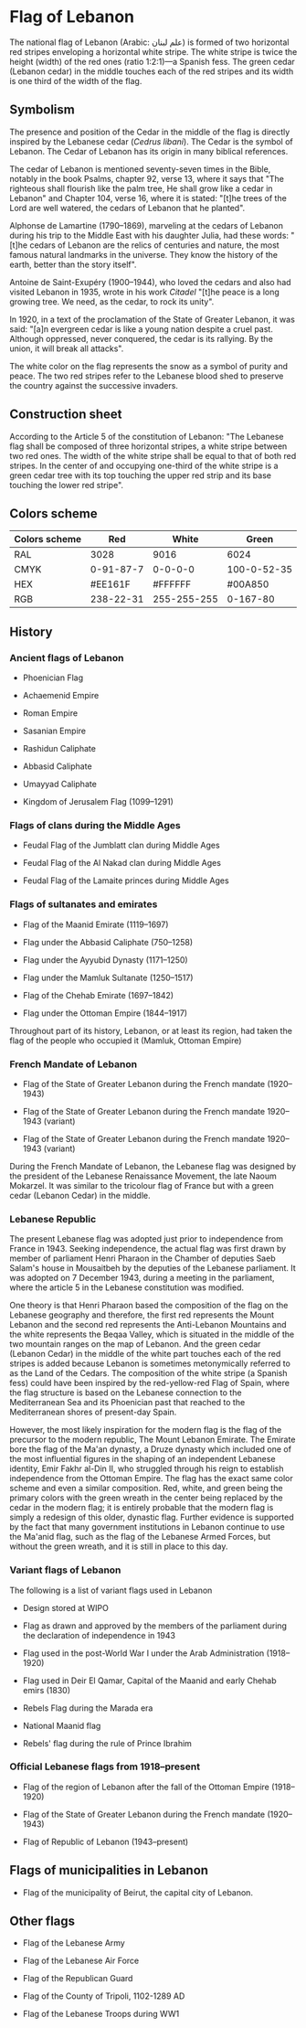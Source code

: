# Flag of Lebanon

The national flag of Lebanon (Arabic: علم لبنان) is formed of two horizontal red stripes enveloping a horizontal white stripe. The white stripe is twice the height (width) of the red ones (ratio 1:2:1)—a Spanish fess. The green cedar (Lebanon cedar) in the middle touches each of the red stripes and its width is one third of the width of the flag.

## Symbolism

The presence and position of the Cedar in the middle of the flag is directly inspired by the Lebanese cedar (*Cedrus libani*). The Cedar is the symbol of Lebanon. The Cedar of Lebanon has its origin in many biblical references.

The cedar of Lebanon is mentioned seventy-seven times in the Bible, notably in the book Psalms, chapter 92, verse 13, where it says that "The righteous shall flourish like the palm tree, He shall grow like a cedar in Lebanon" and Chapter 104, verse 16, where it is stated: "[t]he trees of the Lord are well watered, the cedars of Lebanon that he planted".

Alphonse de Lamartine (1790–1869), marveling at the cedars of Lebanon during his trip to the Middle East with his daughter Julia, had these words: "[t]he cedars of Lebanon are the relics of centuries and nature, the most famous natural landmarks in the universe. They know the history of the earth, better than the story itself".

Antoine de Saint-Exupéry (1900–1944), who loved the cedars and also had visited Lebanon in 1935, wrote in his work *Citadel* "[t]he peace is a long growing tree. We need, as the cedar, to rock its unity".

In 1920, in a text of the proclamation of the State of Greater Lebanon, it was said: "[a]n evergreen cedar is like a young nation despite a cruel past. Although oppressed, never conquered, the cedar is its rallying. By the union, it will break all attacks".

The white color on the flag represents the snow as a symbol of purity and peace. The two red stripes refer to the Lebanese blood shed to preserve the country against the successive invaders.

## Construction sheet

According to the Article 5 of the constitution of Lebanon: "The Lebanese flag shall be composed of three horizontal stripes, a white stripe between two red ones. The width of the white stripe shall be equal to that of both red stripes. In the center of and occupying one-third of the white stripe is a green cedar tree with its top touching the upper red strip and its base touching the lower red stripe".

## Colors scheme

|  Colors scheme | Red       | White       | Green       |
| -------------- | --------- | ----------- | ----------- |
| RAL            | 3028      | 9016        | 6024        |
| CMYK           | 0-91-87-7 | 0-0-0-0     | 100-0-52-35 |
| HEX            | #EE161F   | #FFFFFF     | #00A850     |
| RGB            | 238-22-31 | 255-255-255 | 0-167-80    |

## History

### Ancient flags of Lebanon

- Phoenician Flag

- Achaemenid Empire

- Roman Empire

- Sasanian Empire

- Rashidun Caliphate

- Abbasid Caliphate

- Umayyad Caliphate

- Kingdom of Jerusalem Flag (1099–1291)

### Flags of clans during the Middle Ages

- Feudal Flag of the Jumblatt clan during Middle Ages

- Feudal Flag of the Al Nakad clan during Middle Ages

- Feudal Flag of the Lamaite princes during Middle Ages

### Flags of sultanates and emirates

- Flag of the Maanid Emirate (1119–1697)

- Flag under the Abbasid Caliphate (750–1258)

- Flag under the Ayyubid Dynasty (1171–1250)

- Flag under the Mamluk Sultanate (1250–1517)

- Flag of the Chehab Emirate (1697–1842)

- Flag under the Ottoman Empire (1844–1917)

Throughout part of its history, Lebanon, or at least its region, had taken the flag of the people who occupied it (Mamluk, Ottoman Empire)

### French Mandate of Lebanon

-  Flag of the State of Greater Lebanon during the French mandate (1920–1943)

-  Flag of the State of Greater Lebanon during the French mandate 1920–1943 (variant)

-   Flag of the State of Greater Lebanon during the French mandate 1920–1943 (variant)

During the French Mandate of Lebanon, the Lebanese flag was designed by the president of the Lebanese Renaissance Movement, the late Naoum Mokarzel. It was similar to the tricolour flag of France but with a green cedar (Lebanon Cedar) in the middle.

### Lebanese Republic

The present Lebanese flag was adopted just prior to independence from France in 1943. Seeking independence, the actual flag was first drawn by member of parliament Henri Pharaon in the Chamber of deputies Saeb Salam's house in Mousaitbeh by the deputies of the Lebanese parliament. It was adopted on 7 December 1943, during a meeting in the parliament, where the article 5 in the Lebanese constitution was modified.

One theory is that Henri Pharaon based the composition of the flag on the Lebanese geography and therefore, the first red represents the Mount Lebanon and the second red represents the Anti-Lebanon Mountains and the white represents the Beqaa Valley, which is situated in the middle of the two mountain ranges on the map of Lebanon. And the green cedar (Lebanon Cedar) in the middle of the white part touches each of the red stripes is added because Lebanon is sometimes metonymically referred to as the Land of the Cedars. The composition of the white stripe (a Spanish fess) could have been inspired by the red-yellow-red Flag of Spain, where the flag structure is based on the Lebanese connection to the Mediterranean Sea and its Phoenician past that reached to the Mediterranean shores of present-day Spain.

However, the most likely inspiration for the modern flag is the flag of the precursor to the modern republic, The Mount Lebanon Emirate. The Emirate bore the flag of the Ma'an dynasty, a Druze dynasty which included one of the most influential figures in the shaping of an independent Lebanese identity, Emir Fakhr al-Din II, who struggled through his reign to establish independence from the Ottoman Empire. The flag has the exact same color scheme and even a similar composition. Red, white, and green being the primary colors with the green wreath in the center being replaced by the cedar in the modern flag; it is entirely probable that the modern flag is simply a redesign of this older, dynastic flag. Further evidence is supported by the fact that many government institutions in Lebanon continue to use the Ma'anid flag, such as the flag of the Lebanese Armed Forces, but without the green wreath, and it is still in place to this day.

### Variant flags of Lebanon

The following is a list of variant flags used in Lebanon

- Design stored at WIPO

- Flag as drawn and approved by the members of the parliament during the declaration of independence in 1943

- Flag used in the post-World War I under the Arab Administration (1918–1920)

- Flag used in Deir El Qamar, Capital of the Maanid and early Chehab emirs (1830)

- Rebels Flag during the Marada era

- National Maanid flag

- Rebels' flag during the rule of Prince Ibrahim

### Official Lebanese flags from 1918–present

-  Flag of the region of Lebanon after the fall of the Ottoman Empire (1918–1920)

-  Flag of the State of Greater Lebanon during the French mandate (1920–1943)

-  Flag of Republic of Lebanon (1943–present)

## Flags of municipalities in Lebanon

- Flag of the municipality of Beirut, the capital city of Lebanon.

## Other flags

- Flag of the Lebanese Army

- Flag of the Lebanese Air Force

- Flag of the Republican Guard

-  Flag of the County of Tripoli, 1102-1289 AD

- Flag of the Lebanese Troops during WW1
